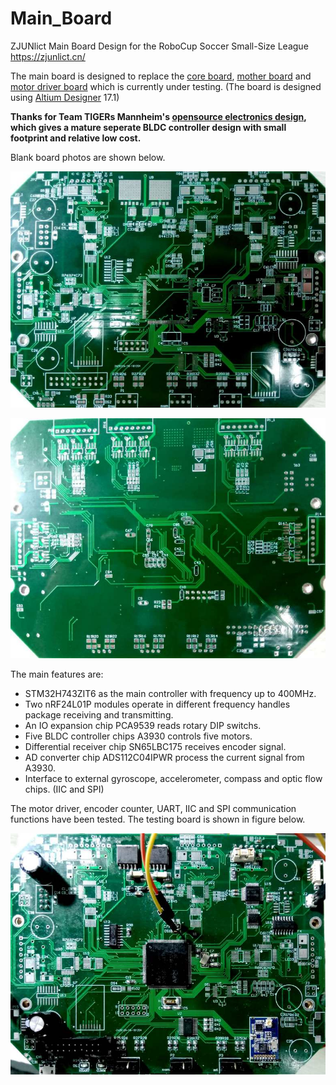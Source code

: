 # Main_Board

ZJUNlict Main Board Design for the RoboCup Soccer Small-Size League https://zjunlict.cn/

The main board is designed to replace the [core board](https://github.com/ZJUNlict/Core_Board), [mother board](https://github.com/ZJUNlict/Mother_Board) and [motor driver board](https://github.com/ZJUNlict/Motor_Driver_Board) which is currently under testing. (The board is designed using [Altium Designer](https://www.altium.com/altium-designer/) 17.1)

**Thanks for Team TIGERs Mannheim's [opensource electronics design](https://tigers-mannheim.de/index.php?id=65), which gives a mature seperate BLDC controller design with small footprint and relative low cost.**

Blank board photos are shown below.

![](./Images/Main_Board_Front_Shrinked.jpg)

![](./Images/Main_Board_Back_Shrinked.jpg)

The main features are:

* STM32H743ZIT6 as the main controller with frequency up to 400MHz.
* Two nRF24L01P modules operate in different frequency handles package receiving and transmitting.
* An IO expansion chip PCA9539 reads rotary DIP switchs.
* Five BLDC controller chips A3930 controls five motors.
* Differential receiver chip SN65LBC175 receives encoder signal.
* AD converter chip ADS112C04IPWR process the current signal from A3930.
* Interface to external gyroscope, accelerometer, compass and optic flow chips. (IIC and SPI)

The motor driver, encoder counter, UART, IIC and SPI communication functions have been tested. The testing board is shown in figure below.

![](./Images/Main_Board_2_Shrinked.jpg)
